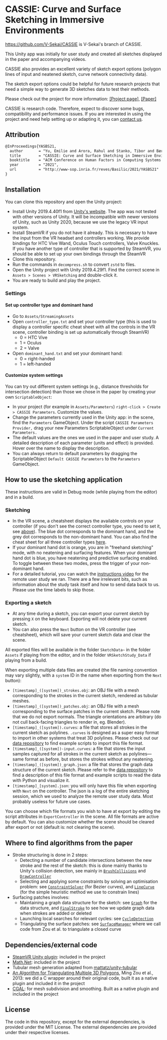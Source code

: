 # CASSIE: Curve and Surface Sketching in Immersive Environments

https://github.com/V-Sekai/CASSIE is V-Sekai's branch of CASSIE.

This Unity app was initially for user study and created all sketches displayed in the paper and accompanying videos.

CASSIE also provides an excellent variety of sketch export options (polygon lines of input and neatened sketch, curve network connectivity data).

The sketch export options could be helpful for future research projects that need a simple way to generate 3D sketches data to test their methods.

Please check out the project for more information: [[Project page]](https://em-yu.github.io/research/cassie/), [[Paper]](http://www-sop.inria.fr/reves/Basilic/2021/YASBS21/CASSIE_author_version.pdf)

CASSIE is research code. Therefore, expect to discover some bugs, compatibility and performance issues. If you are interested in using the project and need help setting up or adapting it, you can [contact us](https://github.com/V-Sekai/cassie/issues).

## Attribution

```latex
@InProceedings{YASBS21,
  author       = "Yu, Emilie and Arora, Rahul and Stanko, Tibor and Bærentzen, J. Andreas and Singh, Karan and Bousseau, Adrien",
  title        = "CASSIE: Curve and Surface Sketching in Immersive Environments",
  booktitle    = "ACM Conference on Human Factors in Computing Systems (CHI)",
  year         = "2021",
  url          = "http://www-sop.inria.fr/reves/Basilic/2021/YASBS21"
}
```

## Installation

You can clone this repository and open the Unity project:

* Install Unity 2019.4.40f1 from [Unity's website](https://unity3d.com/fr/get-unity/download/archive). The app was not tested with other versions of Unity. It will be incompatible with newer versions of Unity, such as Unity 2020, because we use the legacy VR input system.
* Install SteamVR if you do not have it already. This is necessary to have the input from the VR headset and controllers working. We provide bindings for HTC Vive Wand, Oculus Touch controllers, Valve Knuckles. If you have another type of controller that is supported by SteamVR, you should be able to set up your own bindings through the SteamVR 
* Clone this repository.
* Run the commands in `decompress.sh` to convert `zstd` to files.
* Open the Unity project with Unity 2019.4.29f1. Find the correct scene in `Assets > Scenes > VRSketching` and double-click it.
* You are ready to build and play the project.

### Settings

#### Set up controller type and dominant hand

* Go to `Assets/StreamingAssets`
* Open `controller_type.txt` and set your controller type (this is used to display a controller specific cheat sheet with all the controls in the VR scene, controller binding is set up automatically through SteamVR)
  * 0 = HTC Vive
  * 1 = Oculus
  * 2 = Valve
* Open `dominant_hand.txt` and set your dominant hand:
  * 0 = right-handed
  * 1 = left-handed

#### Customize system settings

You can try out different system settings (e.g., distance thresholds for intersection detection) than those we chose in the paper by creating your own `ScriptableObject`:

* In your project (for example in `Assets/Parameters`) `right-click > Create > CASSIE Parameters`. Customize the values.
* Change the parameters currently used in the Unity app: in the scene, find the `Parameters` GameObject. Under the script `CASSIE Parameters Provider,` drag your new Parameters ScriptableObject under `Current Parameters.`
* The default values are the ones we used in the paper and user study. A detailed description of each parameter (units and effect) is provided. Hover over the name to display the description.
* You can always return to default parameters by dragging the ScriptableObject `Default CASSIE Parameters` to the `Parameters` GameObject.

## How to use the sketching application

These instructions are valid in Debug mode (while playing from the editor) and in a build.

### Sketching

* In the VR scene, a cheatsheet displays the available controls on your controller (if you don't see the correct controller type, you need to set it, see [above](#set-up-controller-type-and-dominant-hand)). The blue dot corresponds to the dominant hand, and the grey dot corresponds to the non-dominant hand. You can also find the cheat sheet for all three controller types [here](http://www-sop.inria.fr/members/Emilie.Yu/Controllers-cheatseet.pdf).
* If your dominant hand dot is orange, you are in "freehand sketching" mode, with no neatening and surfacing features. When your dominant hand dot is blue, you have neatening and predictive surfacing enabled. To toggle between these two modes, press the trigger of your non-dominant hand.
* For a detailed tutorial, you can watch the [instructions video](https://youtu.be/Z2JEOQJK8cg) for the remote user study we ran. There are a few irrelevant bits, such as information about the study task itself and how to send data back to us. Please use the time labels to skip those.

### Exporting a sketch

* At any time during a sketch, you can export your current sketch by pressing `X` on the keyboard. Exporting will not delete your current sketch.
* You can also press the `Next` button on the VR controller (see cheatsheet), which will save your current sketch data and clear the scene.

All exported files will be available in the folder `SketchData~` in the folder `Assets` if playing from the editor, and in the folder `VRSketchStudy_Data` if playing from a build.

When exporting multiple data files are created (the file naming convention may vary slightly, with a `system` ID in the name when exporting from the `Next` button):

* `[timestamp]_([system])_strokes.obj`: an OBJ file with a mesh corresponding to the strokes in the current sketch, rendered as tubular meshes.
* `[timestamp]_([system])_patches.obj`: an OBJ file with a mesh corresponding to the surface patches in the current sketch. Please note that we do not export normals. The triangle orientations are arbitrary (do not cull back-facing triangles to render in, eg. Blender).
* `[timestamp]_([system]).curves`: a file that stores all strokes in the current sketch as polylines. `.curves` is designed as a super easy format to import in other systems that treat 3D polylines. Please check out our [data repository](https://gitlab.inria.fr/D3/cassie-data) to find example scripts to import this file format.
* `[timestamp]_([system])-input.curves`: a file that stores the input samples captured for all strokes in the current sketch as polylines—same format as before, but stores the strokes without any neatening.
* `[timestamp]_([system])_graph.json`: a file that stores the graph data structure of the current sketch. Please refer to the [data repository](https://gitlab.inria.fr/D3/cassie-data) to find a description of this file format and example scripts to read the data with Python and visualize it.
* `[timestamp]_[system].json`: you will only have this file when exporting with `Next` on the controller. The json is a log of the entire sketching session, which we used to analyze the remote user study data. Most probably useless for future use cases.

You can choose which file formats you wish to have at export by editing the script attributes in `ExportController` in the scene. All file formats are active by default. You can also customize whether the scene should be cleared after export or not (default is: not clearing the scene).

## Where to find algorithms from the paper

* Stroke structuring is done in 2 steps:
  * Detecting a number of candidate intersections between the new stroke and the rest of the sketch: this is done mainly thanks to Unity's collision detection, see mainly in [`BrushCollisions`](/Assets/Scripts/Select/BrushCollisions.cs) and [`DrawController`](/Assets/Scripts/Create/Sketch/DrawController.cs#L258) 
  * Selecting and applying some constraints by solving an optimisation problem: see [`ConstraintSolver`](/Assets/Scripts/Create/Sketch/Beautify/ConstraintSolver.cs) (for Bezier curves), and [`LineCurve`](/Assets/Scripts/Curves/LineCurve.cs#L117) (for the simple heuristic method we use to constrain lines)
* Surfacing patches involves:
  * Maintaining a graph data structure for the sketch: see [`Graph`](/Assets/Scripts/Data/Graph/Graph.cs) for the data structure, and [`FinalStroke`](/Assets/Scripts/Data/Strokes/FinalStroke.cs) to see how we update graph data when strokes are added or deleted
  * Launching local searches for relevant cycles: see [`CycleDetection`](/Assets/Scripts/Data/Graph/CycleDetection.cs)
  * Triangulating the surface patches: see [`SurfaceManager`](/Assets/Scripts/Create/Surface/SurfaceManager.cs#L166) where we call code from Zou et al. to triangulate a closed curve

## Dependencies/external code

* [SteamVR Unity plugin](https://assetstore.unity.com/packages/tools/integration/steamvr-plugin-32647): included in the project
* [Math.Net](https://numerics.mathdotnet.com/): included in the project
* Tubular mesh generation adapted from [mattatz/unity-tubular](mattatz/unity-tubular)
* [An Algorithm for Triangulating Multiple 3D Polygons](https://www.cse.wustl.edu/~taoju/zoum/projects/TriMultPoly/index.html), Ming Zou et al., 2013: we did a C wrapper around their original code, built it as a native plugin and included it in the project
* [CGAL](https://www.cgal.org/): for mesh subdivision and smoothing. Built as a native plugin and included in the project

## License

The code in this repository, except for the external dependencies, is provided under the MIT License. The external dependencies are provided under their respective licenses.
